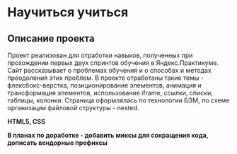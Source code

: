 # Научиться учиться

## Описание проекта
Проект реализован для отработки навыков, полученных при прохождении первых двух спринтов обучения в Яндекс.Практикуме. Сайт рассказывает о проблемах обучения и о способах и методах преодоления этих проблем.  В проекте отработаны такие темы - флексбокс-верстка, позиционирование элементов, анимация и трансформация элементов, использование iframe, ссылки, списки, таблицы, колонки. Страница оформлялась по технологии БЭМ, по схеме организации файловой структуры - nested.

**HTML5, CSS**

**В планах по доработке - добавить миксы для сокращения кода, дописать вендорные префиксы**
